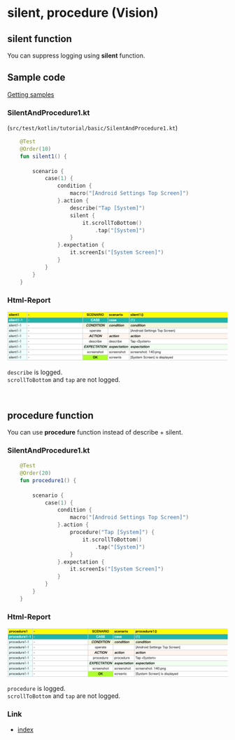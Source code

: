 # silent, procedure (Vision)

## silent function

You can suppress logging using **silent** function.

## Sample code

[Getting samples](../../getting_samples.md)

### SilentAndProcedure1.kt

(`src/test/kotlin/tutorial/basic/SilentAndProcedure1.kt`)

```kotlin
    @Test
    @Order(10)
    fun silent1() {

        scenario {
            case(1) {
                condition {
                    macro("[Android Settings Top Screen]")
                }.action {
                    describe("Tap [System]")
                    silent {
                        it.scrollToBottom()
                            .tap("[System]")
                    }
                }.expectation {
                    it.screenIs("[System Screen]")
                }
            }
        }
    }
```

### Html-Report

![](_images/silent_and_procedure_1.png)

`describe` is logged.<br>
`scrollToBottom` and `tap` are not logged.

<br>

## procedure function

You can use **procedure** function instead of describe + silent.

### SilentAndProcedure1.kt

```kotlin
    @Test
    @Order(20)
    fun procedure1() {

        scenario {
            case(1) {
                condition {
                    macro("[Android Settings Top Screen]")
                }.action {
                    procedure("Tap [System]") {
                        it.scrollToBottom()
                            .tap("[System]")
                    }
                }.expectation {
                    it.screenIs("[System Screen]")
                }
            }
        }
    }
```

### Html-Report

![](_images/silent_and_procedure_2.png )

`procedure` is logged.<br>
`scrollToBottom` and `tap` are not logged.

### Link

- [index](../../../../index.md)
